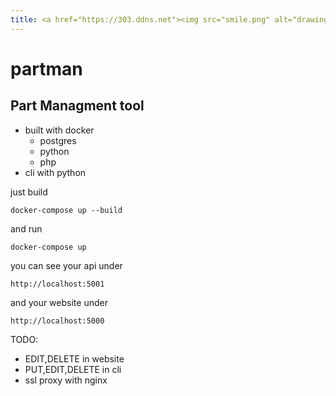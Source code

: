 ```yaml
---
title: <a href="https://303.ddns.net"><img src="smile.png" alt="drawing" width="100"/></a>
---
```


# partman

## Part Managment tool

* built with docker
    * postgres
    * python
    * php
* cli with python


just build
    
    docker-compose up --build
    
and run
    
    docker-compose up
    
you can see your api under
    
    http://localhost:5001
    
and your website under
    
    http://localhost:5000
    
    
TODO:

* EDIT,DELETE in website
* PUT,EDIT,DELETE in cli 
* ssl proxy with nginx
